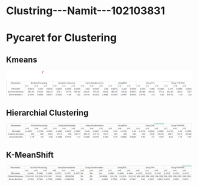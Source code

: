 # Clustring---Namit---102103831

# Pycaret for Clustering
##  Kmeans
![alt text](image.png)

## Hierarchial Clustering
![alt text](image-1.png)

## K-MeanShift
![alt text](image-2.png)

